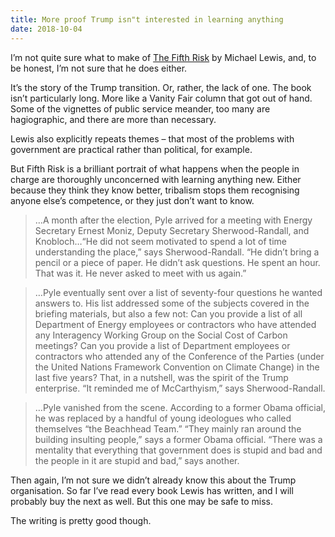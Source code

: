 ```yaml
---
title: More proof Trump isn"t interested in learning anything
date: 2018-10-04
---
```


<!--kg-card-begin: html--><p>I&#8217;m not quite sure what to make of <a href="https://www.goodreads.com/book/show/40109421-the-fifth-risk" target="_blank" rel="noopener noreferrer">The Fifth Risk</a> by Michael Lewis, and, to be honest, I&#8217;m not sure that he does either.</p>
<p>It&#8217;s the story of the Trump transition. Or, rather, the lack of one. The book isn&#8217;t particularly long. More like a Vanity Fair column that got out of hand. Some of the vignettes of public service meander, too many are hagiographic, and there are more than necessary.</p>
<p>Lewis also explicitly repeats themes &#8211; that most of the problems with government are practical rather than political, for example.</p>
<p>But Fifth Risk is a brilliant portrait of what happens when the people in charge are thoroughly unconcerned with learning anything new. Either because they think they know better, tribalism stops them recognising anyone else&#8217;s competence, or they just don&#8217;t want to know.</p>
<blockquote><p> &#8230;A month after the election, Pyle arrived for a meeting with Energy Secretary Ernest Moniz, Deputy Secretary Sherwood-Randall, and Knobloch&#8230;“He did not seem motivated to spend a lot of time understanding the place,” says Sherwood-Randall. “He didn’t bring a pencil or a piece of paper. He didn’t ask questions. He spent an hour. That was it. He never asked to meet with us again.”</p>
</blockquote>
<p><!----></p>
<blockquote><p> &#8230;Pyle eventually sent over a list of seventy-four questions he wanted answers to. His list addressed some of the subjects covered in the briefing materials, but also a few not: Can you provide a list of all Department of Energy employees or contractors who have attended any Interagency Working Group on the Social Cost of Carbon meetings? Can you provide a list of Department employees or contractors who attended any of the Conference of the Parties (under the United Nations Framework Convention on Climate Change) in the last five years? That, in a nutshell, was the spirit of the Trump enterprise. “It reminded me of McCarthyism,” says Sherwood-Randall.</p>
</blockquote>
<p><!----></p>
<blockquote><p> &#8230;Pyle vanished from the scene. According to a former Obama official, he was replaced by a handful of young ideologues who called themselves “the Beachhead Team.” “They mainly ran around the building insulting people,” says a former Obama official. “There was a mentality that everything that government does is stupid and bad and the people in it are stupid and bad,” says another.</p>
</blockquote>
<p>Then again, I&#8217;m not sure we didn&#8217;t already know this about the Trump organisation. So far I&#8217;ve read every book Lewis has written, and I will probably buy the next as well. But this one may be safe to miss.</p>
<p>The writing is pretty good though.</p>
<!--kg-card-end: html-->